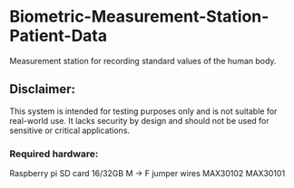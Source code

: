 # Biometric-Measurement-Station-Patient-Data
Measurement station for recording standard values of the human body.

## Disclaimer: 
This system is intended for testing purposes only and is not suitable for real-world use. It lacks security by design and should not be used for sensitive or critical applications.

### Required hardware:
Raspberry pi 
SD card 16/32GB
M -> F jumper wires
MAX30102
MAX30101
